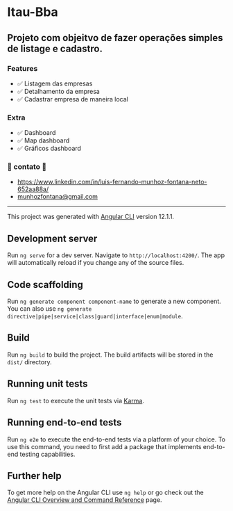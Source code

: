 # Itau-Bba
## Projeto com objeitvo de fazer operações simples de listage e cadastro.

### Features

- ✅ Listagem das empresas
- ✅ Detalhamento da empresa
- ✅ Cadastrar empresa de maneira local

### Extra
- ✅ Dashboard
- ✅ Map dashboard
- ✅ Gráficos dashboard


### 📡 contato 📡
 - https://www.linkedin.com/in/luis-fernando-munhoz-fontana-neto-652aa88a/
 - munhozfontana@gmail.com

---
This project was generated with [Angular CLI](https://github.com/angular/angular-cli) version 12.1.1.

## Development server

Run `ng serve` for a dev server. Navigate to `http://localhost:4200/`. The app will automatically reload if you change any of the source files.

## Code scaffolding

Run `ng generate component component-name` to generate a new component. You can also use `ng generate directive|pipe|service|class|guard|interface|enum|module`.

## Build

Run `ng build` to build the project. The build artifacts will be stored in the `dist/` directory.

## Running unit tests

Run `ng test` to execute the unit tests via [Karma](https://karma-runner.github.io).

## Running end-to-end tests

Run `ng e2e` to execute the end-to-end tests via a platform of your choice. To use this command, you need to first add a package that implements end-to-end testing capabilities.

## Further help

To get more help on the Angular CLI use `ng help` or go check out the [Angular CLI Overview and Command Reference](https://angular.io/cli) page.
